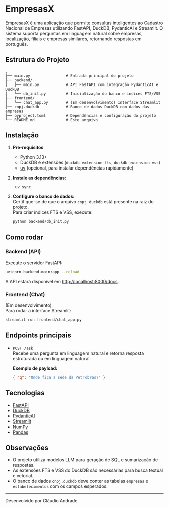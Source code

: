 # EmpresasX

EmpresasX é uma aplicação que permite consultas inteligentes ao Cadastro Nacional de Empresas utilizando FastAPI, DuckDB, PydanticAI e Streamlit. O sistema suporta perguntas em linguagem natural sobre empresas, localização, filiais e empresas similares, retornando respostas em português.

## Estrutura do Projeto

```
.
├── main.py                # Entrada principal do projeto
├── backend/
│   ├── main.py            # API FastAPI com integração PydanticAI e DuckDB
│   └── db_init.py         # Inicialização do banco e índices FTS/VSS
├── frontend/
│   └── chat_app.py        # (Em desenvolvimento) Interface Streamlit
├── cnpj.duckdb            # Banco de dados DuckDB com dados das empresas
├── pyproject.toml         # Dependências e configuração do projeto
└── README.md              # Este arquivo
```

## Instalação

1. **Pré-requisitos**  
   - Python 3.13+
   - DuckDB e extensões (`duckdb-extension-fts`, `duckdb-extension-vss`)
   - [uv](https://github.com/astral-sh/uv) (opcional, para instalar dependências rapidamente)

2. **Instale as dependências:**
   ```sh
    uv sync
   ```

3. **Configure o banco de dados:**  
   Certifique-se de que o arquivo `cnpj.duckdb` está presente na raiz do projeto.  
   Para criar índices FTS e VSS, execute:
   ```sh
   python backend/db_init.py
   ```

## Como rodar

### Backend (API)

Execute o servidor FastAPI:
```sh
uvicorn backend.main:app --reload
```
A API estará disponível em [http://localhost:8000/docs](http://localhost:8000/docs).

### Frontend (Chat)

(Em desenvolvimento)  
Para rodar a interface Streamlit:
```sh
streamlit run frontend/chat_app.py
```

## Endpoints principais

- `POST /ask`  
  Recebe uma pergunta em linguagem natural e retorna resposta estruturada ou em linguagem natural.

  **Exemplo de payload:**
  ```json
  { "q": "Onde fica a sede da Petrobras?" }
  ```

## Tecnologias

- [FastAPI](https://fastapi.tiangolo.com/)
- [DuckDB](https://duckdb.org/)
- [PydanticAI](https://github.com/pydantic/pydantic-ai)
- [Streamlit](https://streamlit.io/)
- [NumPy](https://numpy.org/)
- [Pandas](https://pandas.pydata.org/)

## Observações

- O projeto utiliza modelos LLM para geração de SQL e sumarização de respostas.
- As extensões FTS e VSS do DuckDB são necessárias para busca textual e vetorial.
- O banco de dados `cnpj.duckdb` deve conter as tabelas `empresas` e `estabelecimentos` com os campos esperados.

---

Desenvolvido por Cláudio Andrade.